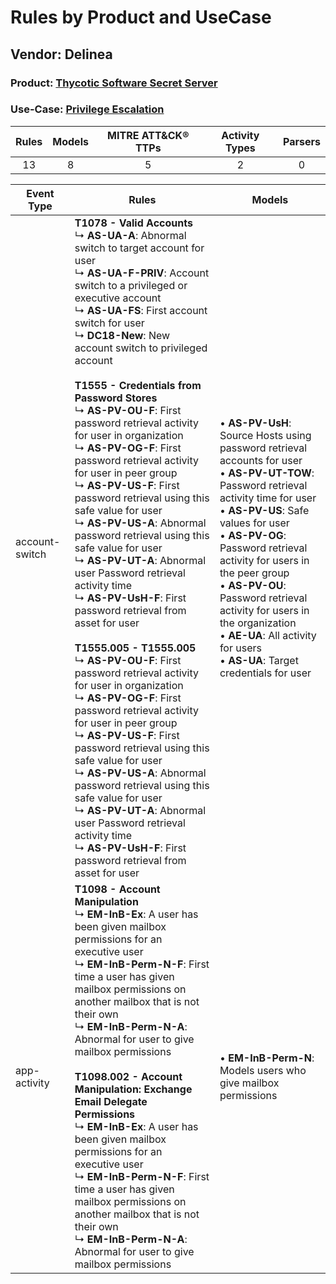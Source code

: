 Rules by Product and UseCase
============================
Vendor: Delinea
---------------
### Product: [Thycotic Software Secret Server](../ds_delinea_thycotic_software_secret_server.md)
### Use-Case: [Privilege Escalation](../../../../UseCases/uc_privilege_escalation.md)

| Rules | Models | MITRE ATT&CK® TTPs | Activity Types | Parsers |
|:-----:|:------:|:------------------:|:--------------:|:-------:|
|  13   |   8    |         5          |       2        |    0    |

| Event Type     | Rules    | Models    |
| ---- | ---- | ---- |
| account-switch | <b>T1078 - Valid Accounts</b><br> ↳ <b>AS-UA-A</b>: Abnormal switch to target account for user<br> ↳ <b>AS-UA-F-PRIV</b>: Account switch to a privileged or executive account<br> ↳ <b>AS-UA-FS</b>: First account switch for user<br> ↳ <b>DC18-New</b>: New account switch to privileged account<br><br><b>T1555 - Credentials from Password Stores</b><br> ↳ <b>AS-PV-OU-F</b>: First password retrieval activity for user in organization<br> ↳ <b>AS-PV-OG-F</b>: First password retrieval activity for user in peer group<br> ↳ <b>AS-PV-US-F</b>: First password retrieval using this safe value for user<br> ↳ <b>AS-PV-US-A</b>: Abnormal password retrieval using this safe value for user<br> ↳ <b>AS-PV-UT-A</b>: Abnormal user Password retrieval activity time<br> ↳ <b>AS-PV-UsH-F</b>: First password retrieval from asset for user<br><br><b>T1555.005 - T1555.005</b><br> ↳ <b>AS-PV-OU-F</b>: First password retrieval activity for user in organization<br> ↳ <b>AS-PV-OG-F</b>: First password retrieval activity for user in peer group<br> ↳ <b>AS-PV-US-F</b>: First password retrieval using this safe value for user<br> ↳ <b>AS-PV-US-A</b>: Abnormal password retrieval using this safe value for user<br> ↳ <b>AS-PV-UT-A</b>: Abnormal user Password retrieval activity time<br> ↳ <b>AS-PV-UsH-F</b>: First password retrieval from asset for user |  • <b>AS-PV-UsH</b>: Source Hosts using password retrieval accounts for user<br> • <b>AS-PV-UT-TOW</b>: Password retrieval activity time for user<br> • <b>AS-PV-US</b>: Safe values for user<br> • <b>AS-PV-OG</b>: Password retrieval activity for users in the peer group<br> • <b>AS-PV-OU</b>: Password retrieval activity for users in the organization<br> • <b>AE-UA</b>: All activity for users<br> • <b>AS-UA</b>: Target credentials for user |
| app-activity   | <b>T1098 - Account Manipulation</b><br> ↳ <b>EM-InB-Ex</b>: A user has been given mailbox permissions for an executive user<br> ↳ <b>EM-InB-Perm-N-F</b>: First time a user has given mailbox permissions on another mailbox that is not their own<br> ↳ <b>EM-InB-Perm-N-A</b>: Abnormal for user to give mailbox permissions<br><br><b>T1098.002 - Account Manipulation: Exchange Email Delegate Permissions</b><br> ↳ <b>EM-InB-Ex</b>: A user has been given mailbox permissions for an executive user<br> ↳ <b>EM-InB-Perm-N-F</b>: First time a user has given mailbox permissions on another mailbox that is not their own<br> ↳ <b>EM-InB-Perm-N-A</b>: Abnormal for user to give mailbox permissions    |  • <b>EM-InB-Perm-N</b>: Models users who give mailbox permissions    |